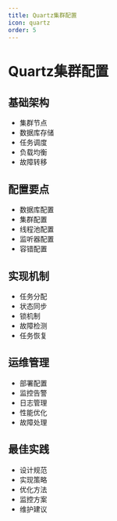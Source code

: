 ```yaml
---
title: Quartz集群配置
icon: quartz
order: 5
---
```


# Quartz集群配置

## 基础架构
- 集群节点
- 数据库存储
- 任务调度
- 负载均衡
- 故障转移

## 配置要点
- 数据库配置
- 集群配置
- 线程池配置
- 监听器配置
- 容错配置

## 实现机制
- 任务分配
- 状态同步
- 锁机制
- 故障检测
- 任务恢复

## 运维管理
- 部署配置
- 监控告警
- 日志管理
- 性能优化
- 故障处理

## 最佳实践
- 设计规范
- 实现策略
- 优化方法
- 监控方案
- 维护建议
